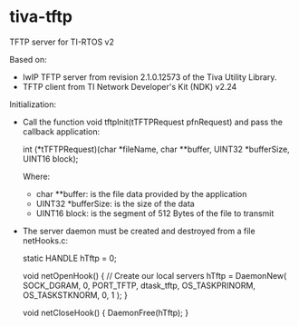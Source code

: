 # tiva-tftp
TFTP server for TI-RTOS v2

Based on:

- lwIP TFTP server from revision 2.1.0.12573 of the Tiva Utility Library.
- TFTP client from TI Network Developer's Kit (NDK) v2.24

Initialization:

- Call the function void tftpInit(tTFTPRequest pfnRequest) and pass the callback application:

	int (*tTFTPRequest)(char *fileName, char **buffer, UINT32 *bufferSize, UINT16 block);

	Where:

	- char **buffer: is the file data provided by the application
	- UINT32 *bufferSize: is the size of the data
	- UINT16 block: is the segment of 512 Bytes of the file to transmit

- The server daemon must be created and destroyed from a file netHooks.c:

	static HANDLE hTftp = 0;

	void netOpenHook()
	{
    		// Create our local servers
		hTftp = DaemonNew( SOCK_DGRAM, 0, PORT_TFTP, dtask_tftp, OS_TASKPRINORM, OS_TASKSTKNORM, 0, 1 );
	}

	void netCloseHook()
	{
    		DaemonFree(hTftp);
	}
